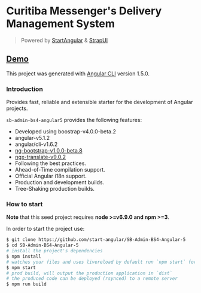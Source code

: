 # Curitiba Messenger's Delivery Management System
> Powered by [StartAngular](http://startangular.com/) & [StrapUI](http://strapui.com/)

## [Demo](http://rawgit.com/start-angular/SB-Admin-BS4-Angular-5/master/dist/)

This project was generated with [Angular CLI](https://github.com/angular/angular-cli) version 1.5.0.

### Introduction
Provides fast, reliable and extensible starter for the development of Angular projects.

`sb-admin-bs4-angular5` provides the following features:
- Developed using boostrap-v4.0.0-beta.2
- angular-v5.1.2
- angular/cli-v1.6.2
- [ng-bootstrap-v1.0.0-beta.8](https://github.com/ng-bootstrap/)
- [ngx-translate-v9.0.2](https://github.com/ngx-translate)
- Following the best practices.
- Ahead-of-Time compilation support.
- Official Angular i18n support.
- Production and development builds.
- Tree-Shaking production builds.

### How to start
**Note** that this seed project requires  **node >=v6.9.0 and npm >=3**.

In order to start the project use:
```bash
$ git clone https://github.com/start-angular/SB-Admin-BS4-Angular-5
$ cd SB-Admin-BS4-Angular-5
# install the project's dependencies
$ npm install
# watches your files and uses livereload by default run `npm start` for a dev server. Navigate to `http://localhost:4200/`. The app will automatically reload if you change any of the source files.
$ npm start
# prod build, will output the production application in `dist`
# the produced code can be deployed (rsynced) to a remote server
$ npm run build
```
